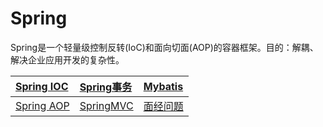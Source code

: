 # Spring

Spring是一个轻量级控制反转\(IoC\)和面向切面\(AOP\)的容器框架。目的：解耦、解决企业应用开发的复杂性。

| [Spring IOC](/chapter1/spring-ioc.md) | [Spring事务](#spring事务) | [Mybatis](#mybatis) |
| :--- | :--- | :--- |
| [Spring AOP](/chapter1/spring-aop.md) | [SpringMVC](#springmvc) | [面经问题](#面经问题) |





